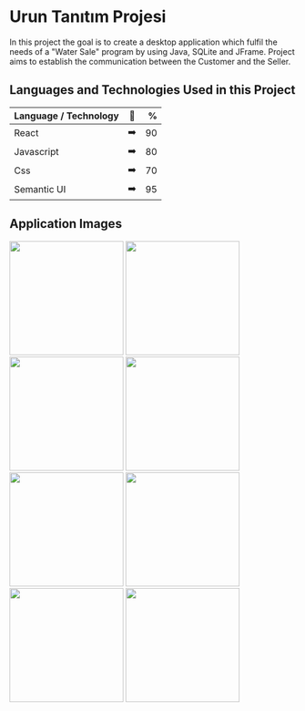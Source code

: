 # Urun Tanıtım Projesi


In this project the goal is to create a desktop application which fulfil the needs of a "Water Sale" program by using Java, SQLite and JFrame. Project aims to establish the communication between the Customer and the Seller.

## Languages and Technologies Used in this Project

| Language / Technology  | :mag_right:  | % |
| :------------ |:---------------:| -----:|
| React      | :arrow_right: | 90 |
| Javascript      | :arrow_right:       |   80 |
| Css | :arrow_right:        |    70 |
| Semantic UI | :arrow_right:        |    95 |

## Application Images

<p>
<a href="https://github.com/CagatayGumus/Urun-Tanitim-Projesi/blob/main/images/e-shop%20menu.png" target="_blank">
<img src="https://github.com/CagatayGumus/Urun-Tanitim-Projesi/blob/main/images/e-shop%20menu.png" width="200" style="max-width:100%;"></a>
  
<a href="https://github.com/CagatayGumus/Urun-Tanitim-Projesi/blob/main/images/e-shop%20sepet.png" target="_blank">
<img src="https://github.com/CagatayGumus/Urun-Tanitim-Projesi/blob/main/images/e-shop%20sepet.png" width="200" style="max-width:100%;"></a>
  
<a href="https://github.com/CagatayGumus/Urun-Tanitim-Projesi/blob/main/images/iletisim.png" target="_blank">
<img src="https://github.com/CagatayGumus/Urun-Tanitim-Projesi/blob/main/images/iletisim.png" width="200" style="max-width:100%;"></a>
    
<a href="https://github.com/CagatayGumus/Urun-Tanitim-Projesi/blob/main/images/indirim.png" target="_blank">
<img src="https://github.com/CagatayGumus/Urun-Tanitim-Projesi/blob/main/images/indirim.png" width="200" style="max-width:100%;"></a>
    
<a href="https://github.com/CagatayGumus/Urun-Tanitim-Projesi/blob/main/images/login.png" target="_blank">
<img src="https://github.com/CagatayGumus/Urun-Tanitim-Projesi/blob/main/images/login.png" width="200" style="max-width:100%;"></a>
    
<a href="https://github.com/CagatayGumus/Urun-Tanitim-Projesi/blob/main/images/profilguncelleme.png" target="_blank">
<img src="https://github.com/CagatayGumus/Urun-Tanitim-Projesi/blob/main/images/profilguncelleme.png" width="200" style="max-width:100%;"></a>
    
<a href="https://github.com/CagatayGumus/Urun-Tanitim-Projesi/blob/main/images/register.png" target="_blank">
<img src="https://github.com/CagatayGumus/Urun-Tanitim-Projesi/blob/main/images/register.png" width="200" style="max-width:100%;"></a>
    
<a href="https://github.com/CagatayGumus/Urun-Tanitim-Projesi/blob/main/images/urunler.png" target="_blank">
<img src="https://github.com/CagatayGumus/Urun-Tanitim-Projesi/blob/main/images/urunler.png" width="200" style="max-width:100%;"></a>
</p>
